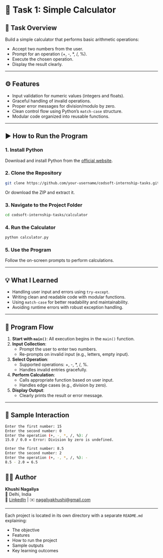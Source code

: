 # 📌 Task 1: Simple Calculator

## 📝 Task Overview
Build a simple calculator that performs basic arithmetic operations:

- Accept two numbers from the user.
- Prompt for an operation (+, -, *, /, %).
- Execute the chosen operation.
- Display the result clearly.


---

## ⚙️ Features

- Input validation for numeric values (integers and floats).
- Graceful handling of invalid operations.
- Proper error messages for division/modulo by zero.
- Clean control flow using Python’s `match-case` structure.
- Modular code organized into reusable functions.

---

## ▶️ How to Run the Program

### 1. Install Python
Download and install Python from the [official website](https://www.python.org/downloads/).

### 2. Clone the Repository
```bash
git clone https://github.com/your-username/codsoft-internship-tasks.git
```
Or download the ZIP and extract it.

### 3. Navigate to the Project Folder
```bash
cd codsoft-internship-tasks/calculator
```

### 4. Run the Calculator
```bash
python calculator.py
```

### 5. Use the Program
Follow the on-screen prompts to perform calculations.

---

## 💡 What I Learned

- Handling user input and errors using `try-except`.
- Writing clean and readable code with modular functions.
- Using `match-case` for better readability and maintainability.
- Avoiding runtime errors with robust exception handling.

---

## 🧠 Program Flow

1. **Start with `main()`**: All execution begins in the `main()` function.
2. **Input Collection**:
   - Prompt the user to enter two numbers.
   - Re-prompts on invalid input (e.g., letters, empty input).
3. **Select Operation**:
   - Supported operations: +, -, *, /, %.
   - Handles invalid entries gracefully.
4. **Perform Calculation**:
   - Calls appropriate function based on user input.
   - Handles edge cases (e.g., division by zero).
5. **Display Output**:
   - Clearly prints the result or error message.

---

## 👀 Sample Interaction
```bash
Enter the first number: 15
Enter the second number: 0
Enter the operation (+, -, *, /, %): /
15.0 / 0.0 = Error: Division by zero is undefined.

Enter the first number: 8.5
Enter the second number: 2
Enter the operation (+, -, *, /, %): -
8.5 - 2.0 = 6.5
```



## 👩‍💻 Author
**Khushi Nagaliya**  
📍 Delhi, India  
🔗 [LinkedIn](https://www.linkedin.com/in/khushi-nagaliya) | ✉️ nagaliyakhushi@gmail.com

---

Each project is located in its own directory with a separate `README.md` explaining:
- The objective
- Features
- How to run the project
- Sample outputs
- Key learning outcomes
